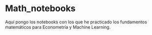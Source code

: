 # Math_notebooks
Aquí pongo los notebooks con los que he practicado los fundamentos matemáticos para Econometría y Machine Learning.


